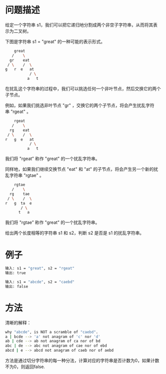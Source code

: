 # 问题描述

给定一个字符串 s1，我们可以把它递归地分割成两个非空子字符串，从而将其表示为二叉树。

下图是字符串 s1 = "great" 的一种可能的表示形式。

```bash
    great
   /    \
  gr    eat
 / \    /  \
g   r  e   at
           / \
          a   t
```
在扰乱这个字符串的过程中，我们可以挑选任何一个非叶节点，然后交换它的两个子节点。

例如，如果我们挑选非叶节点 "gr" ，交换它的两个子节点，将会产生扰乱字符串 "rgeat" 。
```bash
    rgeat
   /    \
  rg    eat
 / \    /  \
r   g  e   at
           / \
          a   t
```
我们将 "rgeat” 称作 "great" 的一个扰乱字符串。

同样地，如果我们继续交换节点 "eat" 和 "at" 的子节点，将会产生另一个新的扰乱字符串 "rgtae" 。

```bash
    rgtae
   /    \
  rg    tae
 / \    /  \
r   g  ta  e
       / \
      t   a
```

我们将 "rgtae” 称作 "great" 的一个扰乱字符串。

给出两个长度相等的字符串 s1 和 s2，判断 s2 是否是 s1 的扰乱字符串。

# 例子

```bash
输入: s1 = "great", s2 = "rgeat"
输出: true

输入: s1 = "abcde", s2 = "caebd"
输出: false
```

# 方法

清晰的解释：

```bash
why "abcde", is NOT a scramble of "caebd". 
a | bcde --> 'a' not anagram of 'c' nor 'd'
ab | cde --> ab not anagram of ca nor of bd
abc | de --> abc not anagram of cae nor of ebd
abcd | e --> abcd not anagram of caeb nor of aebd
```

方法是通过切分字符串的每一种分法，计算对应的字符串是否计数为0，如果计数不为0，则返回false. 


